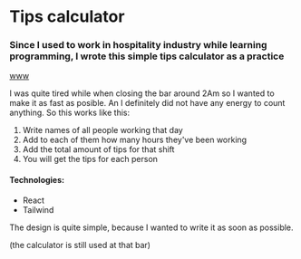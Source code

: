 # Tips calculator

### Since I used to work in hospitality industry while learning programming, I wrote this simple tips calculator as a practice
[www](https://tips-kolektor.vercel.app/)

I was quite tired while when closing the bar around 2Am so I wanted to make it as fast as posible. An I definitely did not have any energy to count anything. So this works like this:
1. Write names of all people working that day
2. Add to each of them how many hours they've been working
3. Add the total amount of tips for that shift
4. You will get the tips for each person

#### Technologies:
- React
- Tailwind

The design is quite simple, because I wanted to write it as soon as possible.

(the calculator is still used at that bar)
